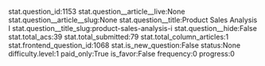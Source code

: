stat.question_id:1153
stat.question__article__live:None
stat.question__article__slug:None
stat.question__title:Product Sales Analysis I
stat.question__title_slug:product-sales-analysis-i
stat.question__hide:False
stat.total_acs:39
stat.total_submitted:79
stat.total_column_articles:1
stat.frontend_question_id:1068
stat.is_new_question:False
status:None
difficulty.level:1
paid_only:True
is_favor:False
frequency:0
progress:0
